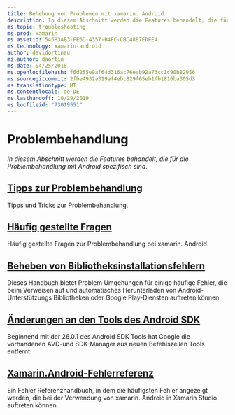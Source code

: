 ```yaml
---
title: Behebung von Problemen mit xamarin. Android
description: In diesem Abschnitt werden die Features behandelt, die für die Problembehandlung mit Android spezifisch sind.
ms.topic: troubleshooting
ms.prod: xamarin
ms.assetid: 54583AB3-FE6D-4357-B4FC-CBC48B7EDEE4
ms.technology: xamarin-android
author: davidortinau
ms.author: daortin
ms.date: 04/25/2018
ms.openlocfilehash: f6d255e9af64d316ac76eab92a73cc1c90b82956
ms.sourcegitcommit: 2fbe4932a319af4ebc829f65eb1fb1816ba305d3
ms.translationtype: MT
ms.contentlocale: de-DE
ms.lasthandoff: 10/29/2019
ms.locfileid: "73019551"
---
```

# <a name="troubleshooting"></a>Problembehandlung

_In diesem Abschnitt werden die Features behandelt, die für die Problembehandlung mit Android spezifisch sind._

## <a name="troubleshooting-tipsandroidtroubleshootingtroubleshootingmd"></a>[Tipps zur Problembehandlung](~/android/troubleshooting/troubleshooting.md)

Tipps und Tricks zur Problembehandlung.

## <a name="frequently-asked-questionsquestionsindexmd"></a>[Häufig gestellte Fragen](questions/index.md)

Häufig gestellte Fragen zur Problembehandlung bei xamarin. Android.

## <a name="resolving-library-installation-errorsandroidtroubleshootingresolving-library-installation-errorsmd"></a>[Beheben von Bibliotheksinstallationsfehlern](~/android/troubleshooting/resolving-library-installation-errors.md)

Dieses Handbuch bietet Problem Umgehungen für einige häufige Fehler, die beim Verweisen auf und automatisches Herunterladen von Android-Unterstützungs Bibliotheken oder Google Play-Diensten auftreten können.

## <a name="changes-to-the-android-sdk-toolingandroidtroubleshootingsdk-cli-tooling-changesmd"></a>[Änderungen an den Tools des Android SDK](~/android/troubleshooting/sdk-cli-tooling-changes.md)

Beginnend mit der 26.0.1 des Android SDK Tools hat Google die vorhandenen AVD-und SDK-Manager aus neuen Befehlszeilen Tools entfernt.

## <a name="xamarinandroid-errors-referenceandroidtroubleshootingerrorsmd"></a>[Xamarin.Android-Fehlerreferenz](~/android/troubleshooting/errors.md)

Ein Fehler Referenzhandbuch, in dem die häufigsten Fehler angezeigt werden, die bei der Verwendung von xamarin. Android in Xamarin Studio auftreten können.
